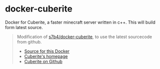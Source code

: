 # docker-cuberite
Docker for Cuberite, a faster minecraft server written in c++. This will build form latest source.    

>Modification of [s7b4/docker-cuberite](https://github.com/s7b4/docker-cuberite/), to use the latest sourcecode from github.    
> - [Source for this Docker](https://github.com/luckydonald/docker-cuberite)    
> - [Cuberite's homepage](http://cuberite.org/)    
> - [Cuberite on Github](https://github.com/cuberite/cuberite/)    
